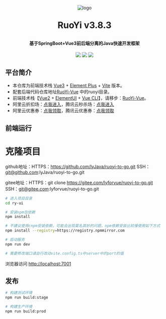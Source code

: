 <p align="center">
	<img alt="logo" src="https://oscimg.oschina.net/oscnet/up-d3d0a9303e11d522a06cd263f3079027715.png">
</p>
<h1 align="center" style="margin: 30px 0 30px; font-weight: bold;">RuoYi v3.8.3</h1>
<h4 align="center">基于SpringBoot+Vue3前后端分离的Java快速开发框架</h4>
<p align="center">
	<a href="https://gitee.com/y_project/RuoYi-Vue/stargazers" target="_blank"><img src="https://gitee.com/y_project/RuoYi-Vue/badge/star.svg?theme=dark"/></a>
	<a href="https://gitee.com/y_project/RuoYi-Vue" target="_blank"><img src="https://img.shields.io/badge/RuoYi-v3.8.3-brightgreen.svg"/></a>
	<a href="https://gitee.com/y_project/RuoYi-Vue/blob/master/LICENSE" target="_blank"><img src="https://img.shields.io/github/license/mashape/apistatus.svg"/></a>
</p>

## 平台简介

* 本仓库为前端技术栈 <a href="https://v3.cn.vuejs.org" target="_blank">Vue3</a> + <a href="https://element-plus.org/zh-CN" target="_blank">Element Plus</a> + <a href="https://cn.vitejs.dev" target="_blank">Vite</a> 版本。
* 配套后端代码仓库地址[RuoYi-Vue](https://gitee.com/lyforvue/ruoyi_vue3_ts) 中的ruoyi目录。
* 前端技术栈【<a href="https://cn.vuejs.org" target="_blank">Vue2</a> + <a href="https://element.eleme.cn/#/zh-CN" target="_blank">ElementUI</a> + <a href="https://cli.vuejs.org/zh" target="_blank">Vue CLI</a>】，请移步：<a href="https://gitee.com/y_project/RuoYi-Vue/tree/master/ruoyi-ui" target="_blank">RuoYi-Vue</a>。
* 阿里云折扣场：<a href="http://aly.ruoyi.vip" target="_blank">点我进入</a>，腾讯云秒杀场：<a href="http://txy.ruoyi.vip" target="_blank">点我进入</a>
* 阿里云优惠券：<a href="https://www.aliyun.com/minisite/goods?userCode=brki8iof&share_source=copy_link" target="_blank">点我领取</a>，腾讯云优惠券：<a href="https://cloud.tencent.com/redirect.php?redirect=1025&cps_key=198c8df2ed259157187173bc7f4f32fd&from=console" target="_blank">点我领取</a>

## 前端运行


# 克隆项目
github地址：HTTPS：https://github.com/lyJava/ruoyi-to-go.git SSH：git@github.com:lyJava/ruoyi-to-go.git

gitee地址：HTTPS：git clone https://gitee.com/lyforvue/ruoyi-to-go.git  SSH：git@gitee.com:lyforvue/ruoyi-to-go.git

```bash
# 进入项目目录
cd ry-ui

# 安装npm包依赖
npm install

# 不建议使用cnpm安装依赖，可能会出现莫名其妙的问题，npm依赖安装比较慢使用如下方式
npm install --registry=https://registry.npmmirror.com

# 启动服务
npm run dev

# 需要修改端口请自行改动vite.config.ts中server中的port的值
```
浏览器访问 <a href="http://localhost:7001" target="_blank">http://localhost:7001</a>

## 发布

```bash
# 构建测试环境
npm run build:stage

# 构建生产环境
npm run build:prod
```


